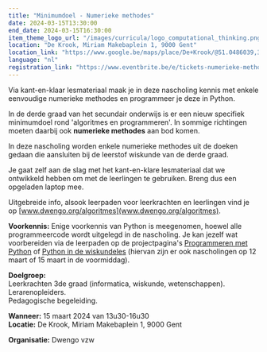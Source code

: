 ```yaml
---
title: "Minimumdoel - Numerieke methodes"
date: 2024-03-15T13:30:00
end_date: 2024-03-15T16:30:00
item_theme_logo_url: "/images/curricula/logo_computational_thinking.png"
location: "De Krook, Miriam Makebaplein 1, 9000 Gent"
location_link: "https://www.google.be/maps/place/De+Krook/@51.0486039,3.7264986,17z/data=!3m1!4b1!4m6!3m5!1s0x47c3714effffffff:0x9b1a2c7f1cb8c825!8m2!3d51.0486039!4d3.7286873!16s%2Fg%2F1hc0gcm5l"
language: "nl"
registration_link: "https://www.eventbrite.be/e/tickets-numerieke-methodes-731763252587"
---
```

Via kant-en-klaar lesmateriaal maak je in deze nascholing kennis met enkele eenvoudige numerieke methodes en programmeer je deze in Python.

In de derde graad van het secundair onderwijs is er een nieuw specifiek minimumdoel rond 'algoritmes en programmeren'. In sommige richtingen moeten daarbij ook **numerieke methodes** aan bod komen.

In deze nascholing worden enkele numerieke methodes uit de doeken gedaan die aansluiten bij de leerstof wiskunde van de derde graad.

Je gaat zelf aan de slag met het kant-en-klare lesmateriaal dat we ontwikkeld hebben om met de leerlingen te gebruiken. Breng dus een opgeladen laptop mee.

Uitgebreide info, alsook leerpaden voor leerkrachten en leerlingen vind je op [www.dwengo.org/algoritmes](www.dwengo.org/algoritmes).

**Voorkennis:** Enige voorkennis van Python is meegenomen, hoewel alle programmeercode wordt uitgelegd in de nascholing. Je kan jezelf wat voorbereiden via de leerpaden op de projectpagina's [Programmeren met Python](https://www.dwengo.org/python) of [Python in de wiskundeles](https://www.dwengo.org/wiskunde) (hiervan zijn er ook nascholingen op 12 maart of 15 maart in de voormiddag).

**Doelgroep:** <br>
Leerkrachten 3de graad (informatica, wiskunde, wetenschappen).<br> 
Lerarenopleiders.<br>
Pedagogische begeleiding.

**Wanneer:** 15 maart 2024 van 13u30-16u30<br>
**Locatie:** De Krook, Miriam Makebaplein 1, 9000 Gent<br>

**Organisatie:** Dwengo vzw
